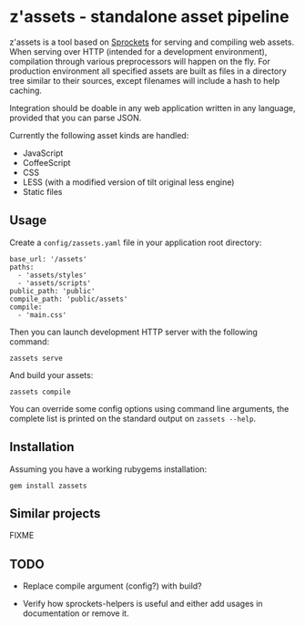 z'assets - standalone asset pipeline
====================================

  z'assets is a tool based on [Sprockets][] for serving and compiling
web assets. When serving over HTTP (intended for a development
environment), compilation through various preprocessors will happen on
the fly. For production environment all specified assets are built as
files in a directory tree similar to their sources, except filenames
will include a hash to help caching.

[Sprockets]: https://github.com/sstephenson/sprockets

  Integration should be doable in any web application written in any
language, provided that you can parse JSON.

  Currently the following asset kinds are handled:

  * JavaScript
  * CoffeeScript
  * CSS
  * LESS (with a modified version of tilt original less engine)
  * Static files


Usage
-----

  Create a `config/zassets.yaml` file in your application root
directory:

    base_url: '/assets'
    paths:
      - 'assets/styles'
      - 'assets/scripts'
    public_path: 'public'
    compile_path: 'public/assets'
    compile:
      - 'main.css'

  Then you can launch development HTTP server with the following
command:

    zassets serve

  And build your assets:

    zassets compile

  You can override some config options using command line arguments,
the complete list is printed on the standard output on
`zassets --help`.


Installation
------------

  Assuming you have a working rubygems installation:

    gem install zassets


Similar projects
----------------

  FIXME


TODO
----

  * Replace compile argument (config?) with build?

  * Verify how sprockets-helpers is useful and either add usages
    in documentation or remove it.
